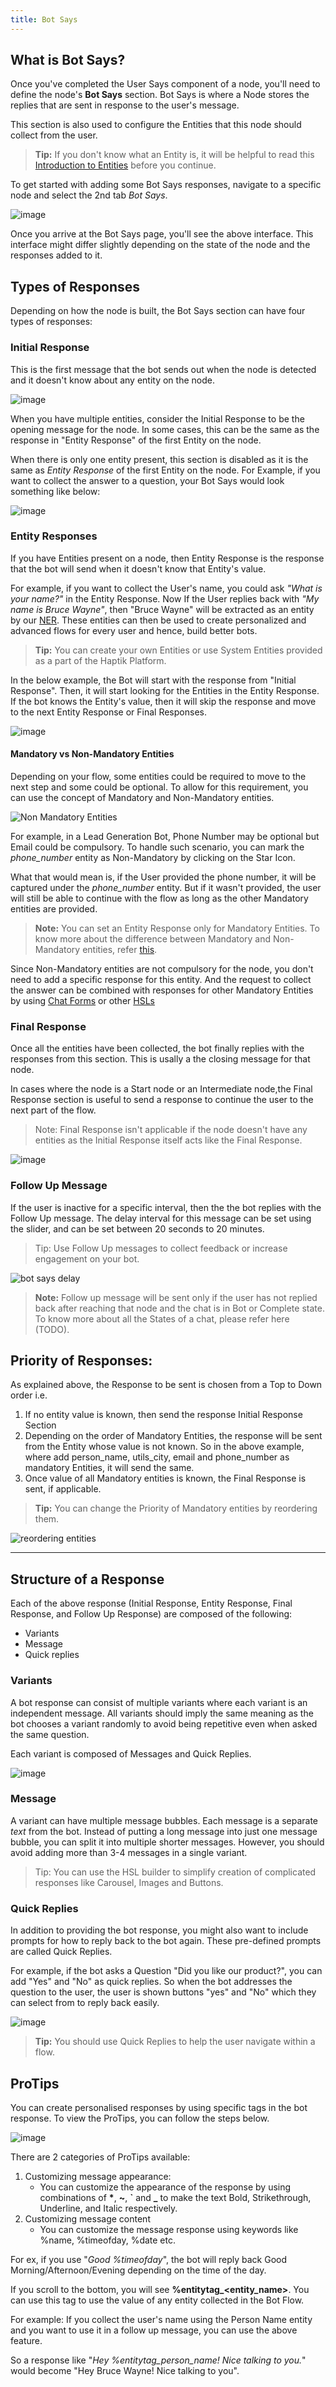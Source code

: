 ```yaml
---
title: Bot Says
---
```


## What is Bot Says?

Once you've completed the User Says component of a node, you'll need to define the node's **Bot Says** section. Bot Says is where a Node stores the replies that are sent in response to the user's message.

This section is also used to configure the Entities that this node should collect from the user.

> **Tip:** If you don't know what an Entity is, it will be helpful to read this [Introduction to Entities](./entities) before you continue.

To get started with adding some Bot Says responses, navigate to a specific node and select the 2nd tab *Bot Says*.

![image](assets/bot-builder-bot-says/initial_response.gif)

Once you arrive at the Bot Says page, you'll see the above interface. This interface might differ slightly depending on the state of the node and the responses added to it.

## Types of Responses
Depending on how the node is built, the Bot Says section can have four types of responses:

### Initial Response

This is the first message that the bot sends out when the node is detected and it doesn't know about any entity on the node.

![image](assets/bot-builder-bot-says/single_entity_response.gif)

When you have multiple entities, consider the Initial Response to be the opening message for the node. In some cases, this can be the same as the response in "Entity Response" of the first Entity on the node.

When there is only one entity present, this section is disabled as it is the same as *Entity Response* of the first Entity on the node. For Example, if you want to collect the answer to a question, your Bot Says would look something like below:

![image](assets/bot-builder-bot-says/single_entity_response.gif)


### Entity Responses
If you have Entities present on a node, then Entity Response is the response that the bot will send when it doesn't know that Entity's value.

For example, if you want to collect the User's name, you could ask *"What is your name?"* in the Entity Response. Now If the User replies back with *"My name is Bruce Wayne"*, then "Bruce Wayne" will be extracted as an entity by our [NER](https://github.com/hellohaptik/chatbot_ner). These entities can then be used to create personalized and advanced flows for every user and hence, build better bots.

> **Tip:** You can create your own Entities or use System Entities provided as a part of the Haptik Platform.

In the below example, the Bot will start with the response from "Initial Response".
Then, it will start looking for the Entities in the Entity Response. If the bot knows the Entity's value, then it will skip the response and move to the next Entity Response or Final Responses.

![image](assets/bot-builder-bot-says/entity_response.gif)

#### Mandatory vs Non-Mandatory Entities
Depending on your flow, some entities could be required to move to the next step and some could be optional. To allow for this requirement, you can use the concept of Mandatory and Non-Mandatory entities.

![Non Mandatory Entities](assets/bot-builder-bot-says/mandatory_entity.gif)

For example, in a Lead Generation Bot, Phone Number may be optional but Email could be compulsory. To handle such scenario, you can mark the *phone_number* entity as Non-Mandatory by clicking on the Star Icon.

What that would mean is, if the User provided the phone number, it will be captured under the *phone_number* entity. But if it wasn't provided, the user will still be able to continue with the flow as long as the other Mandatory entities are provided.

> **Note:** You can set an Entity Response only for Mandatory Entities. To know more about the difference between Mandatory and Non-Mandatory entities, refer [this](https://docs.haptik.ai/bot-builder/basic/entities).

Since Non-Mandatory entities are not compulsory for the node, you don't need to add a specific response for this entity. And the request to collect the answer can be combined with responses for other Mandatory Entities by using [Chat Forms](../entities) or other [HSLs](https://docs.haptik.ai/hsl/)


### Final Response

Once all the entities have been collected, the bot finally replies with the responses from this section. This is usally a the closing message for that node.

In cases where the node is a Start node or an Intermediate node,the Final Response section is useful to send a response to continue the user to the next part of the flow.

> Note: Final Response isn't applicable if the node doesn't have any entities as the Initial Response itself acts like the Final Response.

![image](assets/bot-builder-bot-says/final_bot_reply.gif)

### Follow Up Message

If the user is inactive for a specific interval, then the the bot replies with the Follow Up message. The delay interval for this message can be set using the slider, and can be set between 20 seconds to 20 minutes.

> Tip: Use Follow Up messages to collect feedback or increase engagement on your bot.

![bot says delay](assets/bot-builder-bot-says/follow_up.gif)

> **Note:** Follow up message will be sent only if the user has not replied back after reaching that node and the chat is in Bot or Complete state. To know more about all the States of a chat, please refer here (TODO).

## Priority of Responses:
As explained above, the Response to be sent is chosen from a Top to Down order i.e.
1. If no entity value is known, then send the response Initial Response Section
2. Depending on the order of Mandatory Entities, the response will be sent from the Entity whose value is not known. So in the above example, where add person_name, utils_city, email and phone_number as mandatory Entities, it will send the same.
3. Once value of all Mandatory entities is known, the Final Response is sent, if applicable.

> **Tip:** You can change the Priority of Mandatory entities by reordering them.

![reordering entities](assets/bot-builder-bot-says/sorting_entities.gif)

<hr>

## Structure of a Response
Each of the above response (Initial Response, Entity Response, Final Response, and Follow Up Response) are composed of the following:
- Variants
- Message
- Quick replies

### Variants
A bot response can consist of multiple variants where each variant is an independent message. All variants should imply the same meaning as the bot chooses a variant randomly to avoid being repetitive even when asked the same question.

Each variant is composed of Messages and Quick Replies.

![image](assets/bot-builder-bot-says/variants.gif)


### Message
A variant can have multiple message bubbles. Each message is a separate _text_ from the bot. Instead of putting a long message into just one message bubble, you can split it into multiple shorter messages. However, you should avoid adding more than 3-4 messages in a single variant.

> Tip: You can use the HSL builder to simplify creation of complicated responses like Carousel, Images and Buttons.

### Quick Replies
In addition to providing the bot response, you might also want to include prompts for how to reply back to the bot again. These pre-defined prompts are called Quick Replies.

For example, if the bot asks a Question "Did you like our product?", you can add "Yes" and "No" as quick replies. So when the bot addresses the question to the user, the user is shown buttons "yes" and "No" which they can select from to reply back easily.

![image](assets/bot-builder-bot-says/message_qrs.gif)

> **Tip:** You should use Quick Replies to help the user navigate within a flow.


## ProTips
You can create personalised responses by using specific tags in the bot response.
To view the ProTips, you can follow the steps below.

![image](assets/bot-builder-bot-says/protip.gif)

There are 2 categories of ProTips available:
1. Customizing message appearance:
   - You can customize the appearance of the response by using combinations of **\***, **~**, **`** and **_** to make the text Bold, Strikethrough, Underline, and Italic respectively.
2. Customizing message content
   - You can customize the message response using keywords like %name, %timeofday, %date etc.

For ex, if you use "*Good %timeofday*", the bot will reply back Good Morning/Afternoon/Evening depending on the time of the day.

If you scroll to the bottom, you will see **%entitytag_<entity_name>**. You can use this tag to use the value of any entity collected in the Bot Flow.

For example: If you collect the user's name using the Person Name entity and you want to use it in a follow up message, you can use the above feature.

So a response like "*Hey %entitytag_person_name! Nice talking to you.*" would become "Hey Bruce Wayne! Nice talking to you".
